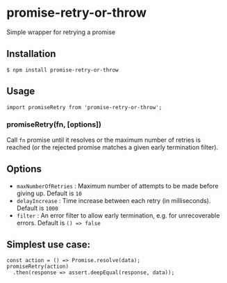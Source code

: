 # promise-retry-or-throw
Simple wrapper for retrying a promise

## Installation

`$ npm install promise-retry-or-throw`

## Usage
`import promiseRetry from 'promise-retry-or-throw';`

### promiseRetry(fn, [options])
Call `fn` promise until it resolves or the maximum number of retries is reached (or the rejected promise matches a given early termination filter).

## Options
  - `maxNumberOfRetries` : Maximum number of attempts to be made before giving up. Default is `10`
  - `delayIncrease` : Time increase between each retry (in milliseconds). Default is `1000`
  - `filter` : An error filter to allow early termination, e.g. for unrecoverable errors. Default is `() => false`

## Simplest use case:
```
const action = () => Promise.resolve(data);
promiseRetry(action)
  .then(response => assert.deepEqual(response, data));
```

